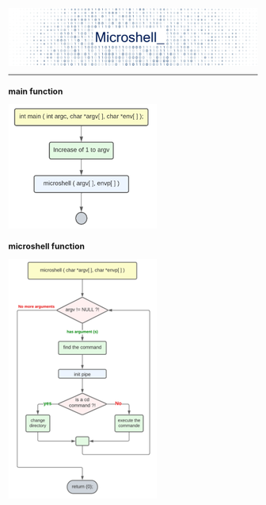 ![image/titre.png](image/titre.png)

---
### main function


[<img src="image/main.png" width="300">](image/main.png)


### microshell function


[<img src="image/microshell.png" width="300">](image/microshell.png)

